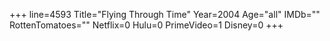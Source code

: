 +++
line=4593
Title="Flying Through Time"
Year=2004
Age="all"
IMDb=""
RottenTomatoes=""
Netflix=0
Hulu=0
PrimeVideo=1
Disney=0
+++

